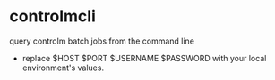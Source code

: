 # controlmcli
query controlm batch jobs from the command line
- replace $HOST $PORT $USERNAME $PASSWORD with your local environment's values.
